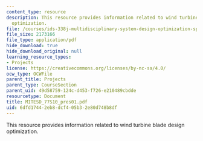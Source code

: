 ```yaml
---
content_type: resource
description: This resource provides information related to wind turbine blade design
  optimization.
file: /courses/ids-338j-multidisciplinary-system-design-optimization-spring-2010/6dfd17442eb8dcf405b32e80d748b8df_MITESD_77S10_pres01.pdf
file_size: 2173166
file_type: application/pdf
hide_download: true
hide_download_original: null
learning_resource_types:
- Projects
license: https://creativecommons.org/licenses/by-nc-sa/4.0/
ocw_type: OCWFile
parent_title: Projects
parent_type: CourseSection
parent_uid: 49d58759-124c-d453-f726-e210489cbdde
resourcetype: Document
title: MITESD_77S10_pres01.pdf
uid: 6dfd1744-2eb8-dcf4-05b3-2e80d748b8df
---
```

This resource provides information related to wind turbine blade design optimization.